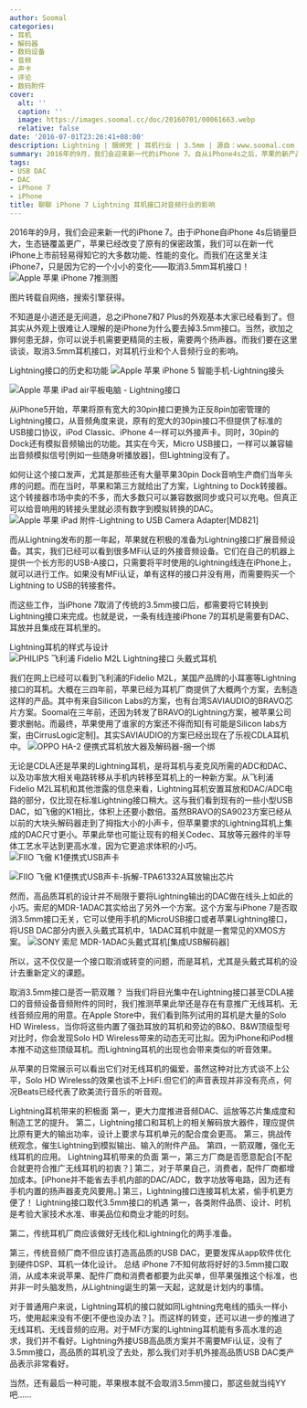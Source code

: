 ```yaml
---
author: Soomal
categories:
- 耳机
- 解码器
- 数码设备
- 音频
- 声卡
- 评论
- 数码附件
cover:
  alt: ''
  caption: ''
  image: https://images.soomal.cc/doc/20160701/00061663.webp
  relative: false
date: '2016-07-01T23:26:41+08:00'
description: Lightning | 捆绑党 | 耳机行业 | 3.5mm | 源自：www.soomal.com | 版权：原创 |  平均/总评分：09.13/219
summary: 2016年的9月，我们会迎来新一代的iPhone 7。自从iPhone4s之后，苹果的新产品已经没有什么秘密可言，在上市之前我们几乎可以掌握大多数的相关信息。而我们在这里关注iPhone7，只是因为它的一个小小的变化――取消3.5mm耳机接口！
tags:
- USB DAC
- DAC
- iPhone 7
- iPhone
title: 聊聊 iPhone 7 Lightning 耳机接口对音频行业的影响
---
```


2016年的9月，我们会迎来新一代的iPhone 7。由于iPhone自iPhone 4s后销量巨大，生态链覆盖更广，苹果已经改变了原有的保密政策，我们可以在新一代iPhone上市前轻易得知它的大多数功能、性能的变化。而我们在这里关注iPhone7，只是因为它的一个小小的变化――取消3.5mm耳机接口！
![Apple 苹果 iPhone 7推测图](https://images.soomal.cc/doc/20160701/00061664.webp)

图片转载自网络，搜索引擎获得。


不知道是小道还是无间道，总之iPhone7和7 Plus的外观基本大家已经看到了。但其实从外观上很难让人理解的是iPhone为什么要去掉3.5mm接口。当然，欲加之罪何患无辞，你可以说手机需要更精简的主板，需要两个扬声器。而我们要在这里谈谈，取消3.5mm耳机接口，对耳机行业和个人音频行业的影响。


Lightning接口的历史和功能
![Apple 苹果 iPhone 5 智能手机-Lightning接头](https://images.soomal.cc/doc/20120913/00022807.webp)




![Apple 苹果 iPad air平板电脑 - Lightning接口](https://images.soomal.cc/doc/20131104/00036987.webp)




从iPhone5开始，苹果将原有宽大的30pin接口更换为正反8pin加密管理的Lightning接口，从音频角度来说，原有的宽大的30pin接口不但提供了标准的USB接口协议，iPod Classic、iPhone 4一样可以外接声卡。同时，30pin的Dock还有模拟音频输出的功能。其实在今天，Micro USB接口，一样可以兼容输出音频模拟信号[例如一些随身听播放器]，但Lightning没有了。

如何让这个接口发声，尤其是那些还有大量苹果30pin Dock音响生产商们当年头疼的问题。而在当时，苹果和第三方就给出了方案，Lightning to Dock转接器。这个转接器市场中卖的不多，而大多数只可以兼容数据同步或只可以充电。但真正可以给音响用的转接头里就必须有数字到模拟转换的DAC。
![Apple 苹果 iPad 附件-Lightning to USB Camera Adapter[MD821]](https://images.soomal.cc/doc/20130424/00030150.webp)




而从Lightning发布的那一年起，苹果就在积极的准备为Lightning接口扩展音频设备。其实，我们已经可以看到很多MFi认证的外接音频设备。它们在自己的机器上提供一个长方形的USB-A接口，只需要将平时使用的Lightning线连在iPhone上，就可以进行工作。如果没有MFi认证，单有这样的接口并没有用，而需要购买一个Lightning to USB的转接套件。

而这些工作，当iPhone 7取消了传统的3.5mm接口后，都需要将它转换到Lightning接口来完成。也就是说，一条有线连接iPhone 7的耳机是需要有DAC、耳放并且集成在耳机里的。

Lightning耳机的样式与设计
![PHILIPS 飞利浦 Fidelio M2L Lightning接口 头戴式耳机](https://images.soomal.cc/doc/20160701/00061662.webp)




我们在网上已经可以看到飞利浦的Fidelio M2L，某国产品牌的小耳塞等Lightning接口的耳机。大概在三四年前，苹果已经为耳机厂商提供了大概两个方案，去制造这样的产品。其中有来自Silicon Labs的方案，也有台湾SAVIAUDIO的BRAVO芯片方案。Soomal在三年前，还因为转发了BRAVO的Lightning方案，被苹果公司要求删帖。而最终，苹果使用了谁家的方案还不得而知[有可能是Silicon labs方案，由CirrusLogic定制]。其实SAVIAUDIO的方案已经出现在了乐视CDLA耳机中。
![OPPO HA-2 便携式耳机放大器及解码器-捆一个绑](https://images.soomal.cc/doc/20151125/00056546.webp)




无论是CDLA还是苹果的Lightning耳机，是将耳机与麦克风所需的ADC和DAC、以及功率放大相关电路转移从手机内转移至耳机上的一种新方案。从飞利浦Fidelio M2L耳机和其他泄露的信息来看，Lightning耳机安置耳放和DAC/ADC电路的部分，仅比现在标准Lightning接口稍大。这与我们看到现有的一些小型USB DAC，如飞傲的K1相比，体积上还要小数倍。虽然BRAVO的SA9023方案已经从以前的大块头解码器走到了拇指大小的小声卡，但苹果要求的Lightning耳机上集成的DAC尺寸更小。苹果此举也可能让现有的相关Codec、耳放等元器件的半导体工艺水平达到更高水准，因为它更追求体积的小巧。
![FIIO 飞傲 K1便携式USB声卡](https://images.soomal.cc/doc/20160224/00058520_01.webp)




![FIIO 飞傲 K1便携式USB声卡-拆解-TPA61332A耳放输出芯片](https://images.soomal.cc/doc/20160216/00058340_01.webp)




然而，高品质耳机的设计并不局限于要将Lightning输出的DAC做在线头上如此的小巧。索尼的MDR-1ADAC其实给出了另外一个方案。这个方案与iPhone 7是否取消3.5mm接口无关，它可以使用手机的MicroUSB接口或者苹果Lightning接口，将USB DAC部分内嵌入头戴式耳机中，1ADAC耳机中就是一套常见的XMOS方案。
![SONY 索尼 MDR-1ADAC头戴式耳机[集成USB解码器]](https://images.soomal.cc/doc/20160308/00058848.webp)




所以，这不仅仅是一个接口取消或转变的问题，而是耳机，尤其是头戴式耳机的设计去重新定义的课题。


取消3.5mm接口是否一箭双雕？
当我们将目光集中在Lightning接口甚至CDLA接口的音频设备音频附件的同时，我们推测苹果此举还是存在有意推广无线耳机、无线音频应用的用意。在Apple Store中，我们看到陈列试用的耳机是大量的Solo HD Wireless，当你将这些内置了强劲耳放的耳机和旁边的B&O、B&W顶级型号对比时，你会发现Solo HD Wireless带来的动态无可比拟。因为iPhone和iPod根本推不动这些顶级耳机。而Lightning耳机的出现也会带来类似的听音效果。

从苹果的日常展示可以看出它们对无线耳机的偏爱，虽然这种对比方式谈不上公平，Solo HD Wireless的效果也谈不上HiFi.但它们的声音表现并非没有亮点，何况Beats已经代表了欧美流行音乐的听音观。

Lightning耳机带来的积极面
第一，更大力度推进音频DAC、运放等芯片集成度和制造工艺的提升。
第二，Lightning接口和耳机上的相关解码放大器件，理应提供比原有更大的输出功率，设计上要求与耳机单元的配合度会更高。
第三，挑战传统观念，催生Lightning到模拟输出、输入的附件产品。
第四，一箭双雕，强化无线耳机的应用。
Lightning耳机带来的负面
第一，第三方厂商是否愿意配合[不配合就更符合推广无线耳机的初衷？]
第二，对于苹果自己，消费者，配件厂商都增加成本。[iPhone并不能省去手机内部的DAC/ADC，数字功放等电路，因为还有手机内置的扬声器麦克风要用。]
第三，Lightning接口连接耳机太紧，偷手机更方便了！
Lightning接口取代3.5mm接口的机遇
第一，各类附件品质、设计、时机是考验大家技术水准、审美品位和商业才能的时刻。

第二，传统耳机厂商应该做好无线化和Lightning化的两手准备。

第三，传统音频厂商不但应该打造高品质的USB DAC，更要发挥从app软件优化到硬件DSP、耳机一体化设计。
总结
iPhone 7不知何故将好好的3.5mm接口取消，从成本来说苹果、配件厂商和消费者都要为此买单，但苹果强推这个标准，也并非一时头脑发热，从Lightning诞生的第一天起，这就是计划内的事情。

对于普通用户来说，Lightning耳机的接口就如同Lightning充电线的插头一样小巧，使用起来没有不便[不便也没办法？]。而这样的转变，还可以进一步的推进了无线耳机、无线音频的应用。对于MFi方案的Lightning耳机能有多高水准的追求，我们并不看好。Lightning外接USB高品质方案并不需要MFi认证，没有了3.5mm接口，高品质的耳机没了去处，那么我们对手机外接高品质USB DAC类产品表示非常看好。

当然，还有最后一种可能，苹果根本就不会取消3.5mm接口，那这些就当纯YY吧……